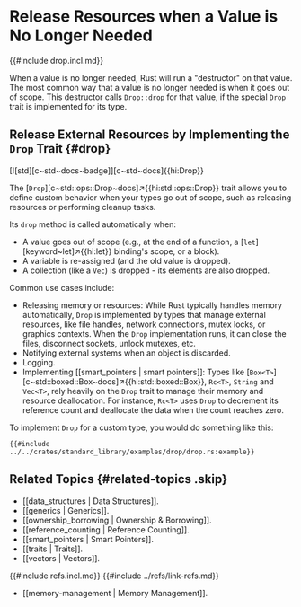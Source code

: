 # Release Resources when a Value is No Longer Needed

{{#include drop.incl.md}}

When a value is no longer needed, Rust will run a "destructor" on that value. The most common way that a value is no longer needed is when it goes out of scope. This destructor calls `Drop::drop` for that value, if the special `Drop` trait is implemented for its type.

## Release External Resources by Implementing the `Drop` Trait {#drop}

[![std][c~std~docs~badge]][c~std~docs]{{hi:Drop}}

The [`Drop`][c~std::ops::Drop~docs]↗{{hi:std::ops::Drop}} trait allows you to define custom behavior when your types go out of scope, such as releasing resources or performing cleanup tasks.

Its `drop` method is called automatically when:

- A value goes out of scope (e.g., at the end of a function, a [`let`][keyword~let]↗{{hi:let}} binding's scope, or a block).
- A variable is re-assigned (and the old value is dropped).
- A collection (like a `Vec`) is dropped - its elements are also dropped.

Common use cases include:

- Releasing memory or resources: While Rust typically handles memory automatically, `Drop` is implemented by types that manage external resources, like file handles, network connections, mutex locks, or graphics contexts. When the `Drop` implementation runs, it can close the files, disconnect sockets, unlock mutexes, etc.
- Notifying external systems when an object is discarded.
- Logging.
- Implementing [[smart_pointers | smart pointers]]: Types like [`Box<T>`][c~std::boxed::Box~docs]↗{{hi:std::boxed::Box}}, `Rc<T>`, `String` and `Vec<T>`, rely heavily on the `Drop` trait to manage their memory and resource deallocation. For instance, `Rc<T>` uses `Drop` to decrement its reference count and deallocate the data when the count reaches zero.

To implement `Drop` for a custom type, you would do something like this:

```rust,editable
{{#include ../../crates/standard_library/examples/drop/drop.rs:example}}
```

## Related Topics {#related-topics .skip}

- [[data_structures | Data Structures]].
- [[generics | Generics]].
- [[ownership_borrowing | Ownership & Borrowing]].
- [[reference_counting | Reference Counting]].
- [[smart_pointers | Smart Pointers]].
- [[traits | Traits]].
- [[vectors | Vectors]].

{{#include refs.incl.md}}
{{#include ../refs/link-refs.md}}

<div class="hidden">

- [[memory-management | Memory Management]].

</div>
